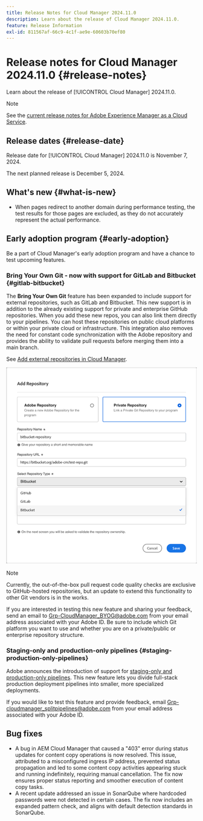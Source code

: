 ```yaml
---
title: Release Notes for Cloud Manager 2024.11.0
description: Learn about the release of Cloud Manager 2024.11.0.
feature: Release Information
exl-id: 811567af-66c9-4c1f-ae9e-60603b70ef80
---
```

# Release notes for Cloud Manager 2024.11.0 {#release-notes}

Learn about the release of [!UICONTROL Cloud Manager] 2024.11.0.

>[!NOTE]
>
>See the [current release notes for Adobe Experience Manager as a Cloud Service](https://experienceleague.adobe.com/en/docs/experience-manager-cloud-service/content/release-notes/home).

## Release dates {#release-date}

<!-- SAVE FOR FUTURE POSSIBLE USE No notable bugs or features for the September release of Cloud Manager. -->

Release date for [!UICONTROL Cloud Manager] 2024.11.0 is November 7, 2024. 

The next planned release is December 5, 2024.

## What's new {#what-is-new}

* When pages redirect to another domain during performance testing, the test results for those pages are excluded, as they do not accurately represent the actual performance. <!-- (CMGR-5637) -->

## Early adoption program {#early-adoption}

Be a part of Cloud Manager's early adoption program and have a chance to test upcoming features.

### Bring Your Own Git - now with support for GitLab and Bitbucket {#gitlab-bitbucket}

<!-- BOTH CS & AMS -->

The **Bring Your Own Git** feature has been expanded to include support for external repositories, such as GitLab and Bitbucket. This new support is in addition to the already existing support for private and enterprise GitHub repositories. When you add these new repos, you can also link them directly to your pipelines. You can host these repositories on public cloud platforms or within your private cloud or infrastructure. This integration also removes the need for constant code synchronization with the Adobe repository and provides the ability to validate pull requests before merging them into a main branch.

See [Add external repositories in Cloud Manager](/help/managing-code/external-repositories.md).

![Add Repository dialog box](/help/release-notes/assets/repositories-add-release-notes.png)

>[!NOTE]
>
>Currently, the out-of-the-box pull request code quality checks are exclusive to GitHub-hosted repositories, but an update to extend this functionality to other Git vendors is in the works.

If you are interested in testing this new feature and sharing your feedback, send an email to [Grp-CloudManager_BYOG@adobe.com](mailto:Grp-CloudManager_BYOG@adobe.com) from your email address associated with your Adobe ID. Be sure to include which Git platform you want to use and whether you are on a private/public or enterprise repository structure.

### Staging-only and production-only pipelines {#staging-production-only-pipelines}

Adobe announces the introduction of support for [staging-only and production-only pipelines](/help/using/stage-prod-only.md). This new feature lets you divide full-stack production deployment pipelines into smaller, more specialized deployments.

If you would like to test this feature and provide feedback, email [Grp-cloudmanager_splitpipelines@adobe.com](mailto:Grp-cloudmanager_splitpipelines@adobe.com) from your email address associated with your Adobe ID.

## Bug fixes

* A bug in AEM Cloud Manager that caused a "403" error during status updates for content copy operations is now resolved. This issue, attributed to a misconfigured ingress IP address, prevented status propagation and led to some content copy activities appearing stuck and running indefinitely, requiring manual cancellation. The fix now ensures proper status reporting and smoother execution of content copy tasks. <!-- (CMGR-62739) -->
* A recent update addressed an issue in SonarQube where hardcoded passwords were not detected in certain cases. The fix now includes an expanded pattern check, and aligns with default detection standards in SonarQube. <!-- CMGR-62682 -->

<!-- Known Issues {#known-issues}

* A -->
